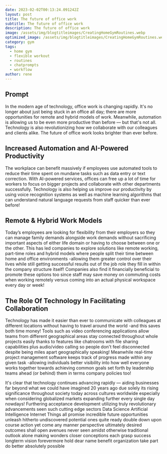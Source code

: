 ```yaml
---
date: 2023-02-02T00:13:24.091242Z
layout: post
title: The future of office work
subtitle: The future of office work
description: The future of office work
image: /assets/img/blogtitleimages/CreatingHomeGymRoutines.webp
optimized_image: /assets/img/blogtitleimages/CreatingHomeGymRoutines.webp
category: gym
tags:
  - home gym
  - flexible workout
  - routines
  - chatprompts
  - workflow
author: rene
---
```


## Prompt

In the modern age of technology, office work is changing rapidly. It's no longer about just being stuck in an office all day; there are more opportunities for remote and hybrid models of work. Meanwhile, automation is allowing us to be even more productive than before –– but that's not all. Technology is also revolutionizing how we collaborate with our colleagues and clients alike. The future of office work looks brighter than ever before. 

## Increased Automation and AI-Powered Productivity 

The workplace can benefit massively if employees use automated tools to reduce their time spent on mundane tasks such as data entry or text correction. With AI-powered services, offices can free up a lot of time for workers to focus on bigger projects and collaborate with other departments successfully. Technology is also helping us improve our productivity by using voice recognition systems as well as machine learning algorithms that can understand natural language requests from staff quicker than ever before! 

## Remote & Hybrid Work Models 

Today’s employees are looking for flexibility from their employers so they can manage family demands alongside work demands without sacrificing important aspects of either life domain or having to choose between one or the other. This has led companies to explore solutions like remote working, part-time roles and hybrid models where people split their time between home and office environments -allowing them greater control over their lives while still getting successful results out of the job role they fill in within the company structure itself! Companies also find it financially beneficial to promote these options too since staff may save money on commuting costs when working remotely versus coming into an actual physical workspace every day or week!  

## The Role Of Technology In Facilitating Collaboration 

Technology has made it easier than ever to communicate with colleagues at different locations without having to travel around the world -and this saves both time money! Tools such as video conferencing applications allow teams from different geographical areas stay connected throughout whole projects easily thanks to features like chatrooms with file sharing capabilities plus audio/video calling so people don't feel disconnected despite being miles apart geographically speaking! Meanwhile real-time project management software keeps track of progress made within any given task -allowing individuals better visibility into how well everyone works together towards achieving common goals set forth by leadership teams ahead (or behind) them in terms company policies too!  

It's clear that technology continues advancing rapidly –– aiding businesses far beyond what we could have imagined 20 years ago due solely its rising significance throughout society today across cultures worldwide especially when considering globalized markets expanding further every single day nowdays! Furthering acceptance development utilizing truly revolutionary advancements seen such cutting edge sectors Data Science Artificial Intelligence Internet Things all promise incredible future opportunities unleash hitherto undiscovered potential ones quite ready double down upon course action yet come any manner perspective ultimately desired outcomes shall open avenues never seen amidst otherwise traditional outlook alone making wonders closer conceptions each grasp success longterm vision forevermore hold dear name benefit organization take part do better absolutely possible